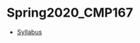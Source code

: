 # Spring2020_CMP167

- [Syllabus](https://github.com/synac1/Spring2020_CMP167/blob/master/CMP167_Core_Syllabus%20(6).pdf)
